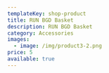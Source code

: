 ```yaml
---
templateKey: shop-product
title: RUN BGD Basket
description: RUN BGD Basket
category: Accessories
images:
  - image: /img/product3-2.png
price: 5
available: true
---
```

